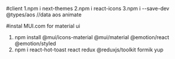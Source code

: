 #client
1.npm i next-themes
2.npm i react-icons 
3.npm i --save-dev @types/aos //data aos animate

#instal MUI.com for material ui
1. npm install @mui/icons-material @mui/material @emotion/react @emotion/styled
2. npm i react-hot-toast react redux @reduxjs/toolkit formik yup
